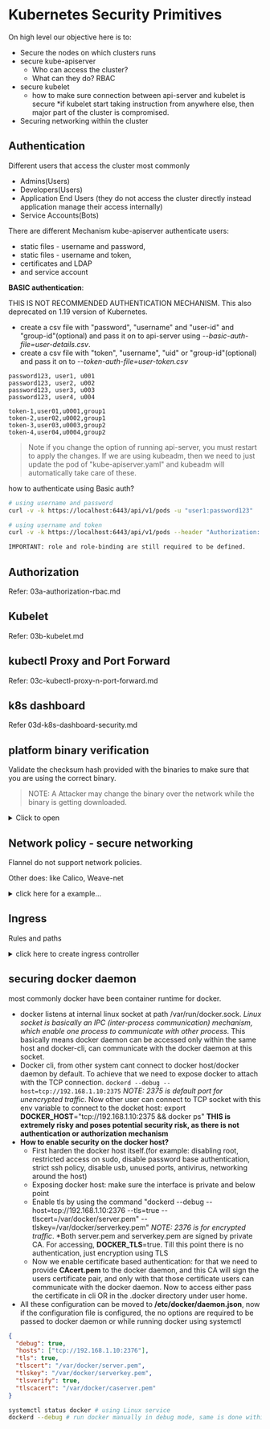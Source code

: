 # Kubernetes Security Primitives

On high level our objective here is to:

- Secure the nodes on which clusters runs
- secure kube-apiserver
  - Who can access the cluster?
  - What can they do? RBAC
- secure kubelet
  - how to make sure connection between api-server and kubelet is secure *if kubelet start taking instruction from anywhere else, then major part of the cluster is compromised.
- Securing networking within the cluster

## Authentication

Different users that access the cluster most commonly

- Admins(Users)
- Developers(Users)
- Application End Users (they do not access the cluster directly instead application manage their access internally)
- Service Accounts(Bots)

There are different Mechanism kube-apiserver authenticate users:

- static files - username and password,
- static files - username and token,
- certificates and LDAP
- and service account

**BASIC authentication**:

THIS IS NOT RECOMMENDED AUTHENTICATION MECHANISM. This also deprecated on 1.19 version of Kubernetes.

- create a csv file with "password", "username" and "user-id" and "group-id"(optional) and pass it on to api-server using *--basic-auth-file=user-details.csv*.
- create a csv file with "token", "username", "uid" or "group-id"(optional) and pass it on to *--token-auth-file=user-token.csv*

```csv[user-details.csv]
password123, user1, u001
password123, user2, u002
password123, user3, u003
password123, user4, u004
```

```csv
token-1,user01,u0001,group1
token-2,user02,u0002,group1
token-3,user03,u0003,group2
token-4,user04,u0004,group2
```

> Note if you change the option of running api-server, you must restart to apply the changes. If we are using kubeadm, then we need to just update the pod of "kube-apiserver.yaml" and kubeadm will automatically take care of these.

how to authenticate using Basic auth?

```sh
# using username and password
curl -v -k https://localhost:6443/api/v1/pods -u "user1:password123"

# using username and token
curl -v -k https://localhost:6443/api/v1/pods --header "Authorization: Bearer token-1"

IMPORTANT: role and role-binding are still required to be defined.
```

## Authorization

Refer: 03a-authorization-rbac.md

## Kubelet

Refer: 03b-kubelet.md

## kubectl Proxy and Port Forward

Refer: 03c-kubectl-proxy-n-port-forward.md

## k8s dashboard

Refer 03d-k8s-dashboard-security.md

## platform binary verification

Validate the checksum hash provided with the binaries to make sure that you are using the correct binary.

>NOTE: A Attacker may change the binary over the network while the binary is getting downloaded.

<details>
<summary>Click to open</summary>

```sh
shasum -a 512 kubernetes.tar.gz # note this should match with what provided on the kubernetes github release page
sha512sum kubernetes.tag.gz # same command however, use in linux
```

```sh
# FOR FUN: how you can change the SHA of a binary easily(by changing the content of the file)
# download the binary
wget url

# decompress the binary(xtract, file, verbose)
tar -xfv kubernetes.tar.gz

# change the version file
echo v1.20.1 > version

# compress the file
tar -czvf kubernetes.tar.gz /kubernetes 
```

</details>

## Network policy - secure networking

Flannel do not support network policies.

Other does: like Calico, Weave-net

<details>
<summary>click here for a example...</summary>

```yaml
apiVersion: networking.k8s.io/v1
kind: NetworkPolicy
metadata:
  name: db-policy
spec:
  podSelector:
    matchLabels:
      role: db
  policyTypes:
  - Ingress
  ingress:
  - from:
    # note we can have AND or OR operation between the from/to policies
    # for below example, podSelector AND namespaceSelector are combined, we can separate them by putting a "-" in front of namespaceSelector rule.
    # in Summary, from/to takes list of rules, and each rules are applied with OR condition, however if we want we can merge them to one rule to be applied with AND condition.
    - podSelector:
        matchLabels:
          name: api-pod
      namespaceSelector: # this is optional which allows traffic from only one namespace, of this is the only config without podSelector, then all pods from the current namespace is allowed.
        matchLabels:
          name: prod
    - ipBlock: # this is used when our traffic are from physical server and not part of kubernetes resources like pods or services
        cidr: 192.168.5.10/32
    port:
    - protocol: TCP
      port: 3306
```

</details>

## Ingress

Rules and paths

<details>
<summary>click here to create ingress controller</summary>

```sh
# create a ns for ingress contoller
k create ns ingress-space
# create a empty cm in the new ns
k create cm ingress-configuration
# create a sa
k create sa ingress-serviceaccount
# deploy the ingress-controller as a deployment
k create -f deployment.yaml # (provide in internet) has reference to the SA, Environment variable: name and namespace, command, configmap and correct image name
# create a svc of type Nodeport or LB
k expose deploy ingress-controller --name ingress --type NodePort --port=80
```

</details>

## securing docker daemon

most commonly docker have been container runtime for docker.

- docker listens at internal linux socket at path /var/run/docker.sock. *Linux socket is basically an IPC (inter-process communication) mechanism, which enable one process to communicate with other process*. This basically means docker daemon can be accessed only within the same host and docker-cli, can communicate with the docker daemon at this socket.
- Docker cli, from other system cant connect to docker host/docker daemon by default. To achieve that we need to expose docker to attach with the TCP connection. `dockerd --debug --host=tcp://192.168.1.10:2375` *NOTE: 2375 is default port for unencrypted traffic*. Now other user can connect to TCP socket with this env variable to connect to the docket host: export **DOCKER_HOST**="tcp://192.168.1.10:2375 && docker ps" **THIS is extremely risky and poses potential security risk, as there is not authentication or authorization mechanism**
- **How to enable security on the docker host?**
  - First harden the docker host itself.(for example: disabling root, restricted access on sudo, disable password base authentication, strict ssh policy, disable usb, unused ports, antivirus, networking around the host)
  - Exposing docker host: make sure the interface is private and below point
  - Enable tls by using the command "dockerd --debug --host=tcp://192.168.1.10:2376 --tls=true --tlscert=/var/docker/server.pem" --tlskey=/var/docker/serverkey.pem" *NOTE: 2376 is for encrypted traffic*. *Both server.pem and serverkey.pem are signed by private CA. For accessing, **DOCKER_TLS**=true. Till this point there is no authentication, just encryption using TLS
  - Now we enable certificate based authentication: for that we need to provide **CAcert.pem** to the docker daemon, and this CA will sign the users certificate pair, and only with that those certificate users can communicate with the docker daemon. Now to access either pass the certificate in cli OR in the .docker directory under user home.
- All these configuration can be moved to **/etc/docker/daemon.json**, now if the configuration file is configured, the no options are required to be passed to docker daemon or while running docker using systemctl

```json
{
  "debug": true,
  "hosts": ["tcp://192.168.1.10:2376"],
  "tls": true,
  "tlscert": "/var/docker/server.pem",
  "tlskey": "/var/docker/serverkey.pem",
  "tlsverify": true,
  "tlscacert": "/var/docker/caserver.pem"
}
```

```sh
systemctl status docker # using Linux service
dockerd --debug # run docker manually in debug mode, same is done within linux service
```
